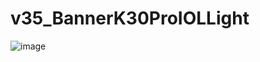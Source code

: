 # v35_BannerK30ProIOLLight

![image](https://github.com/mpsaltis/v35_BannerK30ProIOLLight/assets/90796089/76ef7715-16a8-444a-b271-ec2e7f1a94f9)
